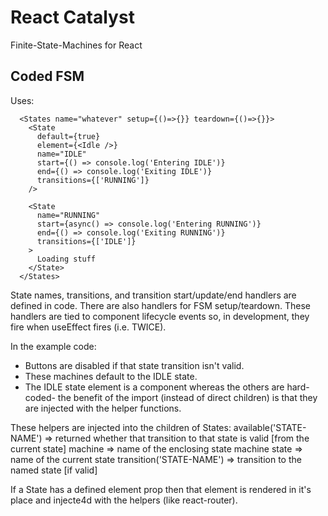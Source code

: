 # React Catalyst

Finite-State-Machines for React


## Coded FSM

Uses:
```
  <States name="whatever" setup={()=>{}} teardown={()=>{}}>
    <State
      default={true}
      element={<Idle />}
      name="IDLE"
      start={() => console.log('Entering IDLE')}
      end={() => console.log('Exiting IDLE')}
      transitions={['RUNNING']}
    />
    
    <State
      name="RUNNING"
      start={async() => console.log('Entering RUNNING')}
      end={() => console.log('Exiting RUNNING')}
      transitions={['IDLE']}
    >
      Loading stuff
    </State>
  </States>
```

State names, transitions, and transition start/update/end handlers are defined in code.
There are also handlers for FSM setup/teardown.
These handlers are tied to component lifecycle events so, in development, they fire when useEffect fires (i.e. TWICE).

In the example code:
* Buttons are disabled if that state transition isn't valid.
* These machines default to the IDLE state.
* The IDLE state element is a component whereas the others are hard-coded- the benefit of the import (instead of direct children) is that they are injected with the helper functions.

These helpers are injected into the children of States:
  available('STATE-NAME') => returned whether that transition to that state is valid [from the current state]
  machine => name of the enclosing state machine
  state => name of the current state
  transition('STATE-NAME') => transition to the named state [if valid]

If a State has a defined element prop then that element is rendered in it's place and injecte4d with the helpers (like react-router).